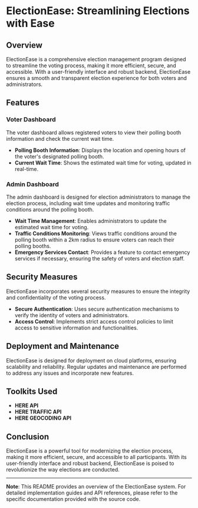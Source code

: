 # ElectionEase: Streamlining Elections with Ease

## Overview

ElectionEase is a comprehensive election management program designed to streamline the voting process, making it more efficient, secure, and accessible. With a user-friendly interface and robust backend, ElectionEase ensures a smooth and transparent election experience for both voters and administrators.

## Features

### Voter Dashboard

The voter dashboard allows registered voters to view their polling booth information and check the current wait time.

- **Polling Booth Information**: Displays the location and opening hours of the voter's designated polling booth.
- **Current Wait Time**: Shows the estimated wait time for voting, updated in real-time.

### Admin Dashboard

The admin dashboard is designed for election administrators to manage the election process, including wait time updates and monitoring traffic conditions around the polling booth.

- **Wait Time Management**: Enables administrators to update the estimated wait time for voting.
- **Traffic Conditions Monitoring**: Views traffic conditions around the polling booth within a 2km radius to ensure voters can reach their polling booths.
- **Emergency Services Contact**: Provides a feature to contact emergency services if necessary, ensuring the safety of voters and election staff.

## Security Measures

ElectionEase incorporates several security measures to ensure the integrity and confidentiality of the voting process.

- **Secure Authentication**: Uses secure authentication mechanisms to verify the identity of voters and administrators.
- **Access Control**: Implements strict access control policies to limit access to sensitive information and functionalities.

## Deployment and Maintenance

ElectionEase is designed for deployment on cloud platforms, ensuring scalability and reliability. Regular updates and maintenance are performed to address any issues and incorporate new features.

## Toolkits Used

- **HERE API**
- **HERE TRAFFIC API**
- **HERE GEOCODING API**
## Conclusion

ElectionEase is a powerful tool for modernizing the election process, making it more efficient, secure, and accessible to all participants. With its user-friendly interface and robust backend, ElectionEase is poised to revolutionize the way elections are conducted.

---

**Note**: This README provides an overview of the ElectionEase system. For detailed implementation guides and API references, please refer to the specific documentation provided with the source code.

